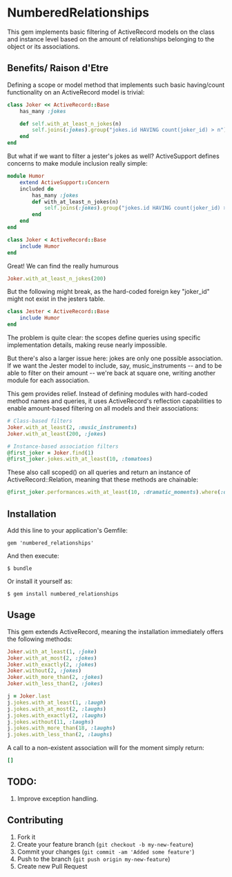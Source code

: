 # NumberedRelationships

This gem implements basic filtering of ActiveRecord models on the class and instance level based
on the amount of relationships belonging to the object or its associations.

## Benefits/ Raison d'Etre
Defining a scope or model method that implements such basic having/count functionality on an
ActiveRecord model is trivial:

```ruby
class Joker << ActiveRecord::Base
	has_many :jokes

	def self.with_at_least_n_jokes(n)
		self.joins(:jokes).group("jokes.id HAVING count(joker_id) > n")
	end
end
```
But what if we want to filter a jester's jokes as well?  ActiveSupport defines concerns to make module inclusion really simple:
```ruby
module Humor
	extend ActiveSupport::Concern
	included do
		has_many :jokes
		def with_at_least_n_jokes(n)
			self.joins(:jokes).group("jokes.id HAVING count(joker_id) > n")
		end
	end
end

class Joker < ActiveRecord::Base
	include Humor
end
```
Great! We can find the really humurous
```ruby
Joker.with_at_least_n_jokes(200)
```
But the following might break, as the hard-coded foreign key "joker_id" might not exist in the 
jesters table.
```ruby
class Jester < ActiveRecord::Base
	include Humor
end
```
The problem is quite clear: the scopes define queries using specific implementation details,
making reuse nearly impossible.

But there's also a larger issue here: jokes are only one possible association.  If we want the
Jester model to include, say, music_instruments -- and to be able to filter on their amount --
we're back at square one, writing another module for each association.

This gem provides relief. Instead of defining modules with hard-coded method names and queries, it uses ActiveRecord's reflection capabilities to enable amount-based filtering on all models and their associations:
```ruby
# Class-based filters
Joker.with_at_least(2, :music_instruments)
Joker.with_at_least(200, :jokes)
```

```ruby
# Instance-based association filters
@first_joker = Joker.find(1)
@first_joker.jokes.with_at_least(10, :tomatoes)
```
These also call scoped() on all queries and return an instance of ActiveRecord::Relation, meaning that these methods are chainable:
```ruby
@first_joker.performances.with_at_least(10, :dramatic_moments).where(:duration > 10)
```
## Installation

Add this line to your application's Gemfile:

    gem 'numbered_relationships'

And then execute:

    $ bundle

Or install it yourself as:

    $ gem install numbered_relationships

## Usage
This gem extends ActiveRecord, meaning the installation immediately offers the following methods:

```ruby
Joker.with_at_least(1, :joke)
Joker.with_at_most(2, :jokes)
Joker.with_exactly(2, :jokes)
Joker.without(2, :jokes)
Joker.with_more_than(2, :jokes)
Joker.with_less_than(2, :jokes)

j = Joker.last
j.jokes.with_at_least(1, :laugh)
j.jokes.with_at_most(2, :laughs)
j.jokes.with_exactly(2, :laughs)
j.jokes.without(11, :laughs)
j.jokes.with_more_than(18, :laughs)
j.jokes.with_less_than(2, :laughs)

```
A call to a non-existent association will for the moment simply return:
```ruby
[]
```

## TODO:
1. Improve exception handling.

## Contributing

1. Fork it
2. Create your feature branch (`git checkout -b my-new-feature`)
3. Commit your changes (`git commit -am 'Added some feature'`)
4. Push to the branch (`git push origin my-new-feature`)
5. Create new Pull Request
